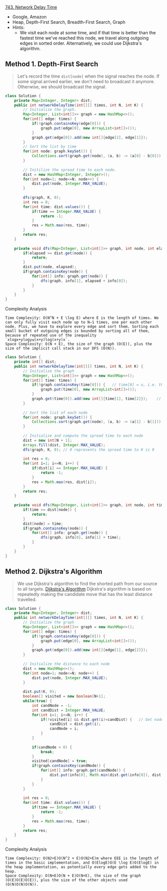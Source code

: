 [743. Network Delay Time](https://leetcode.com/problems/network-delay-time/)

* Google, Amazon
* Heap, Depth-First Search, Breadth-First Search, Graph
* Hints:
    * We visit each node at some time, and if that time is better than the fastest time we've reached this node, 
    we travel along outgoing edges in sorted order. Alternatively, we could use Dijkstra's algorithm.
    
    
## Method 1. Depth-First Search
> Let's record the time `dist[node]` when the signal reaches the node. If some signal arrived earlier, we don't need to broadcast it anymore.
> Otherwise, we should broadcast the signal.
```java
class Solution {
    private Map<Integer, Integer> dist;
    public int networkDelayTime(int[][] times, int N, int K) {
        // Initialize the graph.
        Map<Integer, List<int[]>> graph = new HashMap<>();
        for(int[] edge: times) {
            if(!graph.containsKey(edge[0])) {
                graph.put(edge[0], new ArrayList<int[]>());
            }
            graph.get(edge[0]).add(new int[]{edge[2], edge[1]});
        }
        // Sort the list by time
        for(int node: graph.keySet()) {
            Collections.sort(graph.get(node), (a, b) -> (a[0] - b[0]));
        }
        
        // Initilize the spread time to each node.
        dist = new HashMap<Integer, Integer>();
        for(int node=1; node<=N; node++) {
            dist.put(node, Integer.MAX_VALUE);
        }
        
        dfs(graph, K, 0);
        int res = 0;
        for(int time: dist.values()) {
            if(time == Integer.MAX_VALUE) {
                return -1;
            }
            res = Math.max(res, time);
        }
        return res;
    }
    
    private void dfs(Map<Integer, List<int[]>> graph, int node, int elapsed) {
        if(elapsed >= dist.get(node)) {
            return;
        }
        dist.put(node, elapsed);
        if(graph.containsKey(node)) {
            for(int[] info: graph.get(node)) {
                dfs(graph, info[1], elapsed + info[0]);
            }
        }
    }
}
```

Complexity Analysis

    Time Complexity: O(N^N + E \log E) where E is the length of times. We can only fully visit each node up to N−1 times, one per each other node. Plus, we have to explore every edge and sort them. Sorting each small bucket of outgoing edges is bounded by sorting all of them, because of repeated use of the inequality `xlog⁡x+ylog⁡y≤(x+y)log⁡(x+y)x`.
    Space Complexity: O(N + E), the size of the graph (O(E)), plus the size of the implicit call stack in our DFS (O(N)).


```java
class Solution {
    private int[] dist;
    public int networkDelayTime(int[][] times, int N, int K) {
        // Initialize the graph
        Map<Integer, List<int[]>> graph = new HashMap<>();
        for(int[] time: times) {
            if(!graph.containsKey(time[0])) {   // time[0] = u, i.e. the source node
                graph.put(time[0], new ArrayList<int[]>());
            }
            graph.get(time[0]).add(new int[]{time[1], time[2]});    // v, and time from u to v
        }
        
        // Sort the list of each node
        for(int node: graph.keySet()) {
            Collections.sort(graph.get(node), (a, b) -> (a[1] - b[1]));
        }
        
        // Initialize and compute the spread time to each node
        dist = new int[N + 1];
        Arrays.fill(dist, Integer.MAX_VALUE);
        dfs(graph, K, 0); // 0 represents the spread time to K is 0
        
        int res = 0;
        for(int i=1; i<=N; i++) {
            if(dist[i] == Integer.MAX_VALUE) {
                return -1;
            }
            res = Math.max(res, dist[i]);
        }
        return res;
    }
    
    private void dfs(Map<Integer, List<int[]>> graph, int node, int time) {
        if(time >= dist[node]) {
            return;
        }
        dist[node] = time;
        if(graph.containsKey(node)) {
            for(int[] info: graph.get(node)) {
                dfs(graph, info[0], info[1] + time);
            }
        }
    }
}
```


## Method 2. Dijkstra's Algorithm
> We use Dijkstra's algorithm to find the shorted path from our source to all targets. [Dijkstra's Algorithm](https://en.wikipedia.org/wiki/Dijkstra%27s_algorithm)
> Dijkstra's algorithm is based on repeatedly making the candidate move that has the least distance travelled.
```java 
class Solution {
    private Map<Integer, Integer> dist;
    public int networkDelayTime(int[][] times, int N, int K) {
        // Initialize the graph
        Map<Integer, List<int[]>> graph = new HashMap<>();
        for(int[] edge: times) {
            if(!graph.containsKey(edge[0])) {
                graph.put(edge[0], new ArrayList<int[]>());
            }
            graph.get(edge[0]).add(new int[]{edge[1], edge[2]});
        }
        
        // Initialize the distance to each node
        dist = new HashMap<>();
        for(int node=1; node<=N; node++) {
            dist.put(node, Integer.MAX_VALUE);
        }
        
        dist.put(K, 0);
        boolean[] visited = new boolean[N+1];
        while(true) {
            int candNode = -1;
            int candDist = Integer.MAX_VALUE;
            for(int i=1; i<=N; i++) {
                if(!visited[i] && dist.get(i)<candDist) {   // Get node K firstly
                    candDist = dist.get(i);
                    candNode = i;
                }
            }
            
            if(candNode < 0) {
                break;
            }
            visited[candNode] = true;
            if(graph.containsKey(candNode)) {
                for(int[] info: graph.get(candNode)) {
                    dist.put(info[0], Math.min(dist.get(info[0]), dist.get(candNode) + info[1]));
                }
            }
        }
        
        int res = 0;
        for(int time: dist.values()) {
            if(time == Integer.MAX_VALUE) {
                return -1;
            }
            res = Math.max(res, time);
        }
        return res;
    }
}
```
Complexity Analysis

    Time Complexity: O(N2+E)O(N^2 + E)O(N2+E)m where EEE is the length of times in the basic implementation, and O(Elog⁡E)O(E \log E)O(ElogE) in the heap implementation, as potentially every edge gets added to the heap.
    Space Complexity: O(N+E)O(N + E)O(N+E), the size of the graph (O(E)O(E)O(E)), plus the size of the other objects used (O(N)O(N)O(N)).

